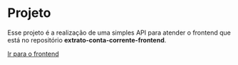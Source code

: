 # Projeto

Esse projeto é a realização de uma simples API para atender o frontend que está no repositório **extrato-conta-corrente-frontend**.

<a href="https://github.com/GNobroga/extrato-conta-corrente-frontend">Ir para o frontend </a>